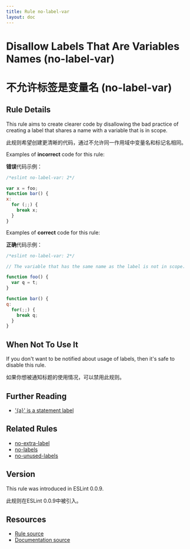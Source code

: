 ```yaml
---
title: Rule no-label-var
layout: doc
---
```

<!-- Note: No pull requests accepted for this file. See README.md in the root directory for details. -->

# Disallow Labels That Are Variables Names (no-label-var)

# 不允许标签是变量名 (no-label-var)

## Rule Details

This rule aims to create clearer code by disallowing the bad practice of creating a label that shares a name with a variable that is in scope.

此规则希望创建更清晰的代码，通过不允许同一作用域中变量名和标记名相同。

Examples of **incorrect** code for this rule:

**错误**代码示例：

```js
/*eslint no-label-var: 2*/

var x = foo;
function bar() {
x:
  for (;;) {
    break x;
  }
}
```

Examples of **correct** code for this rule:

**正确**代码示例：

```js
/*eslint no-label-var: 2*/

// The variable that has the same name as the label is not in scope.

function foo() {
  var q = t;
}

function bar() {
q:
  for(;;) {
    break q;
  }
}
```

## When Not To Use It

If you don't want to be notified about usage of labels, then it's safe to disable this rule.

如果你想被通知标题的使用情况，可以禁用此规则。

## Further Reading

* ['{a}' is a statement label](http://jslinterrors.com/a-is-a-statement-label/)

## Related Rules

* [no-extra-label](./no-extra-label)
* [no-labels](./no-labels)
* [no-unused-labels](./no-unused-labels)

## Version

This rule was introduced in ESLint 0.0.9.

此规则在ESLint 0.0.9中被引入。

## Resources

* [Rule source](https://github.com/eslint/eslint/tree/master/lib/rules/no-label-var.js)
* [Documentation source](https://github.com/eslint/eslint/tree/master/docs/rules/no-label-var.md)
